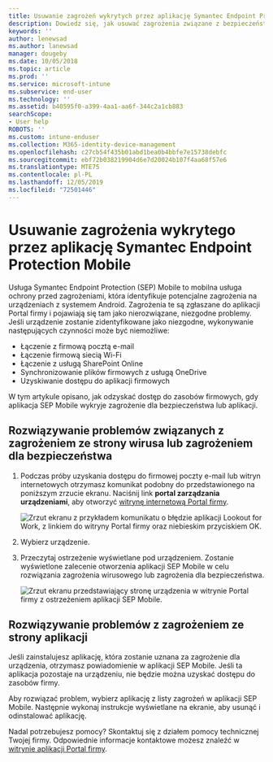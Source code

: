 ```yaml
---
title: Usuwanie zagrożeń wykrytych przez aplikację Symantec Endpoint Protection Mobile dla systemu iOS | Microsoft Docs
description: Dowiedz się, jak usuwać zagrożenia związane z bezpieczeństwem, wirusami i aplikacjami wykryte na urządzeniu z systemem iOS.
keywords: ''
author: lenewsad
ms.author: lanewsad
manager: dougeby
ms.date: 10/05/2018
ms.topic: article
ms.prod: ''
ms.service: microsoft-intune
ms.subservice: end-user
ms.technology: ''
ms.assetid: b40595f0-a399-4aa1-aa6f-344c2a1cb883
searchScope:
- User help
ROBOTS: ''
ms.custom: intune-enduser
ms.collection: M365-identity-device-management
ms.openlocfilehash: c27cb54f435b01abd1bea0b4bbfe7e15738debfc
ms.sourcegitcommit: ebf72b038219904d6e7d20024b107f4aa68f57e6
ms.translationtype: MTE75
ms.contentlocale: pl-PL
ms.lasthandoff: 12/05/2019
ms.locfileid: "72501446"
---
```

# <a name="resolve-a-threat-found-by-symantec-endpoint-protection-mobile"></a>Usuwanie zagrożenia wykrytego przez aplikację Symantec Endpoint Protection Mobile

Usługa Symantec Endpoint Protection (SEP) Mobile to mobilna usługa ochrony przed zagrożeniami, która identyfikuje potencjalne zagrożenia na urządzeniach z systemem Android. Zagrożenia te są zgłaszane do aplikacji Portal firmy i pojawiają się tam jako nierozwiązane, niezgodne problemy. Jeśli urządzenie zostanie zidentyfikowane jako niezgodne, wykonywanie następujących czynności może być niemożliwe:

* Łączenie z firmową pocztą e-mail
* Łączenie firmową siecią Wi-Fi
* Łączenie z usługą SharePoint Online
* Synchronizowanie plików firmowych z usługą OneDrive
* Uzyskiwanie dostępu do aplikacji firmowych

W tym artykule opisano, jak odzyskać dostęp do zasobów firmowych, gdy aplikacja SEP Mobile wykryje zagrożenie dla bezpieczeństwa lub aplikacji.  

## <a name="troubleshoot-a-virus-or-security-threat"></a>Rozwiązywanie problemów związanych z zagrożeniem ze strony wirusa lub zagrożeniem dla bezpieczeństwa

1. Podczas próby uzyskania dostępu do firmowej poczty e-mail lub witryn internetowych otrzymasz komunikat podobny do przedstawionego na poniższym zrzucie ekranu. Naciśnij link **portal zarządzania urządzeniami**, aby otworzyć [witrynę internetową Portal firmy](https://portal.manage.microsoft.com/devices).

    ![Zrzut ekranu z przykładem komunikatu o błędzie aplikacji Lookout for Work, z linkiem do witryny Portal firmy oraz niebieskim przyciskiem OK.](./media/mtd-go-to-device-management-portal-android.png)  

2. Wybierz urządzenie.  
3. Przeczytaj ostrzeżenie wyświetlane pod urządzeniem. Zostanie wyświetlone zalecenie otworzenia aplikacji SEP Mobile w celu rozwiązania zagrożenia wirusowego lub zagrożenia dla bezpieczeństwa.    

    ![Zrzut ekranu przedstawiający stronę urządzenia w witrynie Portal firmy z ostrzeżeniem aplikacji SEP Mobile.](./media/CP-lookout-virus-banner-1808.png)

## <a name="troubleshoot-an-app-threat"></a>Rozwiązywanie problemów z zagrożeniem ze strony aplikacji

Jeśli zainstalujesz aplikację, która zostanie uznana za zagrożenie dla urządzenia, otrzymasz powiadomienie w aplikacji SEP Mobile. Jeśli ta aplikacja pozostaje na urządzeniu, nie będzie można uzyskać dostępu do zasobów firmy.  

Aby rozwiązać problem, wybierz aplikację z listy zagrożeń w aplikacji SEP Mobile. Następnie wykonaj instrukcje wyświetlane na ekranie, aby usunąć i odinstalować aplikację.  

Nadal potrzebujesz pomocy? Skontaktuj się z działem pomocy technicznej Twojej firmy. Odpowiednie informacje kontaktowe możesz znaleźć w [witrynie aplikacji Portal firmy](https://go.microsoft.com/fwlink/?linkid=2010980).   

